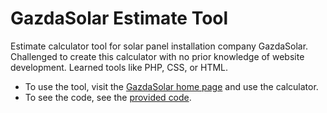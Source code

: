 # GazdaSolar Estimate Tool
Estimate calculator tool for solar panel installation company GazdaSolar. Challenged to create this calculator with no prior knowledge of website development. Learned tools like PHP, CSS, or HTML.

- To use the tool, visit the [GazdaSolar home page](gazdasolar.com) and use the calculator.
- To see the code, see the [provided code](https://github.com/NikodemGazda/Project-Portfolio/blob/main/GazdaSolar%20Estimate%20Tool/gazdasolar_calculator.php).
